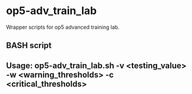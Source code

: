# op5-adv_train_lab
Wrapper scripts for op5 advanced training lab.

## BASH script
Usage: op5-adv_train_lab.sh -v <testing_value> -w <warning_thresholds> -c <critical_thresholds>
------
